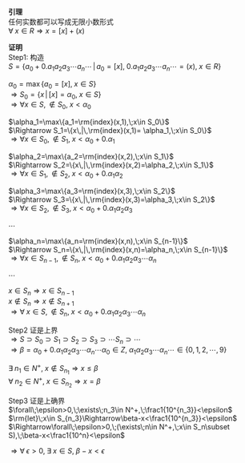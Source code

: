 **引理**  
任何实数都可以写成无限小数形式  
$\forall\;x\in R \Rightarrow x=[x]+(x)$  
  
**证明**  
Step1: 构造  
$S=\{a_0+0.a_1a_2a_3\cdots a_n\cdots\,|\, a_0=[x],\;0.a_1a_2a_3\cdots a_n\cdots=(x), \;x\in R\}$  
  
$\alpha_0=\max\{a_0=[x],\;x\in S\}$  
$\Rightarrow S_0=\{x\,|\,[x]=\alpha_0,\;x\in S\}$  
$\Rightarrow \forall x\in S,\notin S_0,\;x<\alpha_0$  
  
$\alpha_1=\max\{a_1=\rm{index}(x,1),\;x\in S_0\}$  
$\Rightarrow S_1=\{x\,|\,\rm{index}(x,1)= \alpha_1,\;x\in S_0\}$  
$\Rightarrow \forall x\in S_0,\notin S_1,\;x<\alpha_0+0.\alpha_1$  
  
$\alpha_2=\max\{a_2=\rm{index}(x,2),\;x\in S_1\}$  
$\Rightarrow S_2=\{x\,|\,\rm{index}(x,2)=\alpha_2,\;x\in S_1\}$  
$\Rightarrow \forall x\in S_1,\notin S_2,\;x<\alpha_0+0.\alpha_1\alpha_2$  
  
$\alpha_3=\max\{a_3=\rm{index}(x,3),\;x\in S_2\}$  
$\Rightarrow S_3=\{x\,|\,\rm{index}(x,3)=\alpha_3,\;x\in S_2\}$  
$\Rightarrow \forall x\in S_2,\notin S_3,\;x<\alpha_0+0.\alpha_1\alpha_2\alpha_3$  
  
$\cdots$  
  
$\alpha_n=\max\{a_n=\rm{index}(x,n),\;x\in S_{n-1}\}$  
$\Rightarrow S_n=\{x\,|\,\rm{index}(x,n)=\alpha_n,\;x\in S_{n-1}\}$  
$\Rightarrow \forall x\in S_{n-1},\notin S_n,\;x<\alpha_0+0.\alpha_1\alpha_2\alpha_3\cdots\alpha_n$  
  
$\cdots$  
  
$x\in S_{n}\Rightarrow x\in S_{n-1}$  
$x\notin S_n \Rightarrow x\notin S_{n+1}$  
$\Rightarrow \forall\;x\in S,\notin S_n,\;x<\alpha_0+0.\alpha_1\alpha_2\alpha_3\cdots\alpha_n$  
  
Step2 证是上界  
$\Rightarrow S\supset S_0\supset S_1\supset S_2\supset S_3\supset\cdots S_n\supset\cdots$  
$\Rightarrow \beta=\alpha_0+0.\alpha_1\alpha_2\alpha_3\cdots\alpha_n\cdots\alpha_0\in Z,\;\alpha_1\alpha_2\alpha_3\cdots\alpha_n\cdots\in \{0,1,2,\cdots,9\}$  
  
$\exists\;n_1\in N^+,\;x\notin S_{n_1}\Rightarrow x\leq\beta$  
$\forall\;n_2\in N^+,\;x\in S_{n_2}\Rightarrow x=\beta$  
  
Step3 证是上确界  
$\forall\;\epsilon>0,\;\exists\;n_3\in N^+,\;\frac1{10^{n_3}}<\epsilon$  
$\rm{let}\;x\in S_{n_3}\Rightarrow\beta-x<\frac1{10^{n_3}}<\epsilon$  
$\Rightarrow\forall\;\epsilon>0,\;(\exists\;n\in N^+,\;x\in S_n\subset S),\;\beta-x<\frac1{10^n}<\epsilon$  
  
$\Rightarrow\forall\;\epsilon>0,\;\exists\;x\in S,\;\beta-x<\epsilon$  
